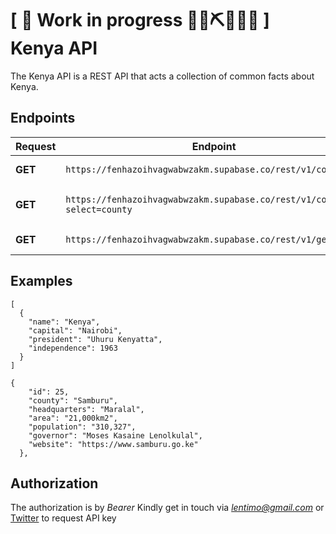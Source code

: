 # \[ 🚧 Work in progress 👷‍♀️⛏👷🔧️🚧 \] Kenya API

The Kenya API is a REST API that acts a collection of common facts about Kenya.

## Endpoints

| Request | Endpoint | Description |
| ----------- | ----------- | ----------- |
| **GET** | `https://fenhazoihvagwabwzakm.supabase.co/rest/v1/counties` | Get all counties |
| **GET** | `https://fenhazoihvagwabwzakm.supabase.co/rest/v1/counties?select=county` | Get individual county |
| **GET** | `https://fenhazoihvagwabwzakm.supabase.co/rest/v1/general` | General info |

## Examples

```
[
  {
    "name": "Kenya",
    "capital": "Nairobi",
    "president": "Uhuru Kenyatta",
    "independence": 1963
  }
]
```
```
{
    "id": 25,
    "county": "Samburu",
    "headquarters": "Maralal",
    "area": "21,000km2",
    "population": "310,327",
    "governor": "Moses Kasaine Lenolkulal",
    "website": "https://www.samburu.go.ke"
  },
  ```

## Authorization

The authorization is by *Bearer <token>*
Kindly get in touch via *lentimo@gmail.com* or [Twitter](https://twitter.com/liciolentimo) to request API key
